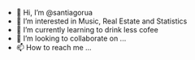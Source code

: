 - 👋 Hi, I’m @santiagorua 
- 👀 I’m interested in Music, Real Estate and Statistics
- 🌱 I’m currently learning to drink less cofee
- 💞️ I’m looking to collaborate on ...
- 📫 How to reach me ...

